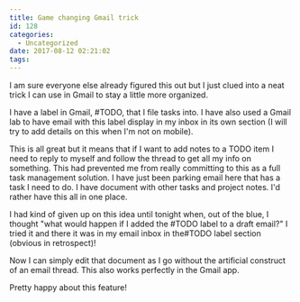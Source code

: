 ```yaml
---
title: Game changing Gmail trick
id: 128
categories:
  - Uncategorized
date: 2017-08-12 02:21:02
tags:
---
```


I am sure everyone else already figured this out but I just clued into a neat trick I can use in Gmail to stay a little more organized.

I have a label in Gmail, #TODO, that I file tasks into. I have also used a Gmail lab to have email with this label display in my inbox in its own section (I will try to add details on this when I'm not on mobile).

This is all great but it means that if I want to add notes to a TODO item I need to reply to myself and follow the thread to get all my info on something. This had prevented me from really committing to this as a full task management solution. I have just been parking email here that has a task I need to do. I have document with other tasks and project notes. I'd rather have this all in one place.

I had kind of given up on this idea until tonight when, out of the blue, I thought "what would happen if I added the #TODO label to a draft email?" I tried it and there it was in my email inbox in the#TODO label section (obvious in retrospect)!&nbsp;

Now I can simply edit that document as I go without the artificial construct of an email thread. This also works perfectly in the Gmail app.

Pretty happy about this feature!